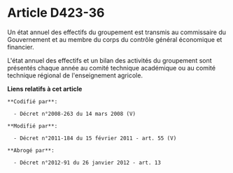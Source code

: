# Article D423-36

Un état annuel des effectifs du groupement est transmis au commissaire du Gouvernement et au membre du corps du contrôle
général économique et financier. 

L'état annuel des effectifs et un bilan des activités du groupement sont présentés chaque année au  comité technique
académique ou au  comité technique régional de l'enseignement agricole.

**Liens relatifs à cet article**

	**Codifié par**:

	  - Décret n°2008-263 du 14 mars 2008 (V)

	**Modifié par**:

	  - Décret n°2011-184 du 15 février 2011 - art. 55 (V)

	**Abrogé par**:

	  - Décret n°2012-91 du 26 janvier 2012 - art. 13
